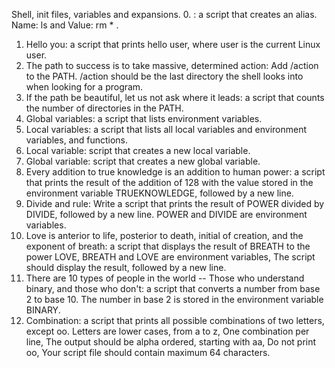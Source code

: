 Shell, init files, variables and expansions.
0. <o>: a script that creates an alias. Name: ls and Value: rm * .
1. Hello you: a script that prints hello user, where user is the current Linux user.
2. The path to success is to take massive, determined action: Add /action to the PATH. /action should be the last directory the shell looks into when looking for a program.
3. If the path be beautiful, let us not ask where it leads: a script that counts the number of directories in the PATH.
4. Global variables: a script that lists environment variables.
5. Local variables: a script that lists all local variables and environment variables, and functions.
6. Local variable: script that creates a new local variable.
7. Global variable: script that creates a new global variable.
8. Every addition to true knowledge is an addition to human power: a script that prints the result of the addition of 128 with the value stored in the environment variable TRUEKNOWLEDGE, followed by a new line.
9. Divide and rule: Write a script that prints the result of POWER divided by DIVIDE, followed by a new line. POWER and DIVIDE are environment variables.
10. Love is anterior to life, posterior to death, initial of creation, and the exponent of breath: a script that displays the result of BREATH to the power LOVE, BREATH and LOVE are environment variables, The script should display the result, followed by a new line.
11. There are 10 types of people in the world -- Those who understand binary, and those who don't: a script that converts a number from base 2 to base 10. The number in base 2 is stored in the environment variable BINARY.
12. Combination: a script that prints all possible combinations of two letters, except oo. Letters are lower cases, from a to z, One combination per line, The output should be alpha ordered, starting with aa, Do not print oo, Your script file should contain maximum 64 characters.
